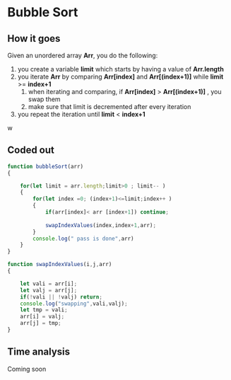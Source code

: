 # Bubble Sort 


## How it goes
Given an unordered array  **Arr**, you do the following:
1. you create a variable **limit** which starts by having a value of  **Arr.length**
1. you iterate **Arr** by comparing **Arr[index]** and **Arr[(index+1)]** while  **limit** >= **index+1**
   1. when iterating and comparing, if  **Arr[index]** > **Arr[(index+1)]**  , you swap them 
   1. make sure that limit is decremented after every iteration
1. you repeat the iteration until **limit** < **index+1**

w
## Coded out
``` javascript
function bubbleSort(arr)
{

    for(let limit = arr.length;limit>0 ; limit-- )
    {
        for(let index =0; (index+1)<=limit;index++ )
        {
            if(arr[index]< arr [index+1]) continue;
            
            swapIndexValues(index,index+1,arr);
        }
        console.log(" pass is done",arr)
    }
}

function swapIndexValues(i,j,arr)
{

    let vali = arr[i];
    let valj = arr[j];
    if(!vali || !valj) return;
    console.log("swapping",vali,valj);
    let tmp = vali;
    arr[i] = valj;
    arr[j] = tmp;
}
```


## Time analysis
Coming soon